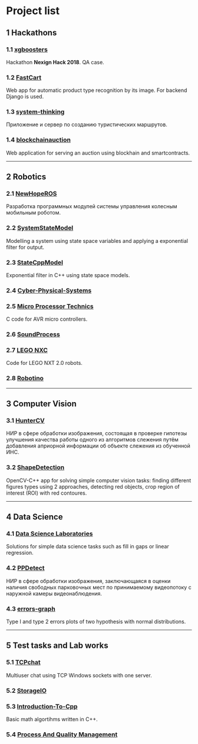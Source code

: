 # Project list

## 1 Hackathons

### 1.1 [xgboosters](https://dgkmaster.github.io/xgboosters/)

Hackathon **Nexign Hack 2018**. QA case.

### 1.2 [FastCart](https://github.com/samsheff/FastCart)

Web app for automatic product type recognition by its image. For backend Django is used.

### 1.3 [system-thinking](https://github.com/DGKmaster/system-thinking)

Приложение и сервер по созданию туристических маршрутов.

### 1.4 [blockchainauction](https://gitlab.com/DGKmaster/blockchainauction)

Web application for serving an auction using blockhain and smartcontracts.

---

## 2 Robotics

### 2.1 [NewHopeROS](https://gitlab.com/DGKmaster/NewHopeROS)

Разработка программных модулей системы управления колесным мобильным роботом.

### 2.2 [SystemStateModel](https://github.com/DGKmaster/SystemStateModel)

Modelling a system using state space variables and applying a exponential filter for output.

### 2.3 [StateCppModel](https://github.com/DGKmaster/StateCppModel)

Exponential filter in C++ using state space models.

### 2.4 [Cyber-Physical-Systems](https://gitlab.com/DGKmaster/union/-/tree/master/LabWorks%2F2018%2FCyber-Physical-Systems)

### 2.5 [Micro Processor Technics](https://gitlab.com/DGKmaster/union/-/tree/master/LabWorks%2F2016%2FМicroProcessor-Technology)

C code for AVR micro controllers.

### 2.6 [SoundProcess](https://gitlab.com/DGKmaster/union/-/tree/master/LabWorks%2F2019%2FSoundProcess)

### 2.7 [LEGO NXC](https://gitlab.com/DGKmaster/union/-/tree/master/LabWorks%2F2015%2FLEGO%20NXC)

Code for LEGO NXT 2.0 robots.

### 2.8 [Robotino](https://gitlab.com/DGKmaster/union/-/tree/master/LabWorks%2F2016%2FRobotino)

---

## 3 Computer Vision

### 3.1 [HunterCV](https://gitlab.com/DGKmaster/HunterCV)

НИР в сфере обработки изображения, состоящая в проверке гипотезы улучшения качества работы одного из алгоритмов слежения путём добавления априорной информации об объекте слежения из обученной ИНС.

### 3.2 [ShapeDetection](https://gitlab.com/DGKmaster/ShapeDetection)

OpenCV-C++ app for solving simple computer vision tasks: finding different figures types using 2 approaches, detecting red objects, crop region of interest (ROI) with red contoures.

---

## 4 Data Science

### 4.1 [Data Science Laboratories](https://gitlab.com/DGKmaster/union/-/tree/master/LabWorks%2F2018%2Fdata-science)

Solutions for simple data science tasks such as fill in gaps or linear regression.

### 4.2 [PPDetect](https://gitlab.com/DGKmaster/PPDetect)

НИР в сфере обработки изображения, заключающаяся в оценки наличия свободных парковочных мест по принимаемому видеопотоку с наружной камеры видеонаблюдения.

### 4.3 [errors-graph](https://gitlab.com/DGKmaster/union/-/tree/master/TestTasks%2F2018%2Ferrors-graph)

Type I and type 2 errors plots of two hypothesis with normal distributions.

---

## 5 Test tasks and Lab works

### 5.1 [TCPchat](https://github.com/DGKmaster/TCPchat)

Multiuser chat using TCP Windows sockets with one server.

### 5.2 [StorageIO](https://gitlab.com/DGKmaster/union/-/tree/master/TestTasks%2F2018%2FStorageIO)

### 5.3 [Introduction-To-Cpp](https://gitlab.com/DGKmaster/union/-/tree/master/LabWorks%2F2015%2FIntroduction-To-Cpp)

Basic math algortihms written in C++.

### 5.4 [Process And Quality Management](https://gitlab.com/DGKmaster/union/-/tree/master/LabWorks%2F2017%2FProcess-Quality-Management)
